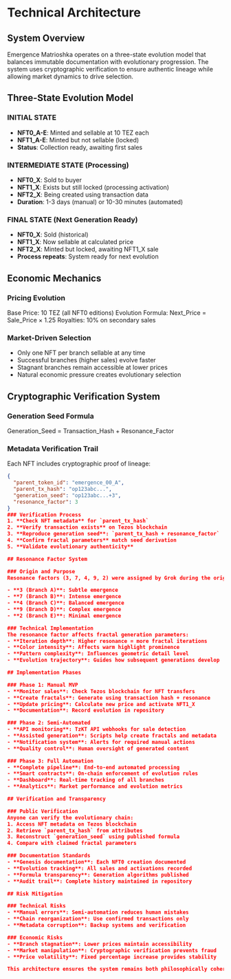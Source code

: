 # Technical Architecture

## System Overview

Emergence Matrioshka operates on a three-state evolution model that balances immutable documentation with evolutionary progression. The system uses cryptographic verification to ensure authentic lineage while allowing market dynamics to drive selection.

## Three-State Evolution Model

### INITIAL STATE
- **NFT0_A-E**: Minted and sellable at 10 TEZ each
- **NFT1_A-E**: Minted but not sellable (locked)
- **Status**: Collection ready, awaiting first sales

### INTERMEDIATE STATE (Processing)
- **NFT0_X**: Sold to buyer
- **NFT1_X**: Exists but still locked (processing activation)
- **NFT2_X**: Being created using transaction data
- **Duration**: 1-3 days (manual) or 10-30 minutes (automated)

### FINAL STATE (Next Generation Ready)
- **NFT0_X**: Sold (historical)
- **NFT1_X**: Now sellable at calculated price
- **NFT2_X**: Minted but locked, awaiting NFT1_X sale
- **Process repeats**: System ready for next evolution

## Economic Mechanics

### Pricing Evolution
Base Price: 10 TEZ (all NFT0 editions)
Evolution Formula: Next_Price = Sale_Price × 1.25
Royalties: 10% on secondary sales

### Market-Driven Selection
- Only one NFT per branch sellable at any time
- Successful branches (higher sales) evolve faster
- Stagnant branches remain accessible at lower prices
- Natural economic pressure creates evolutionary selection

## Cryptographic Verification System

### Generation Seed Formula
Generation_Seed = Transaction_Hash + Resonance_Factor
### Metadata Verification Trail
Each NFT includes cryptographic proof of lineage:
```json
{
  "parent_token_id": "emergence_00_A",
  "parent_tx_hash": "op123abc...",
  "generation_seed": "op123abc...+3",
  "resonance_factor": 3
}
### Verification Process
1. **Check NFT metadata** for `parent_tx_hash`
2. **Verify transaction exists** on Tezos blockchain
3. **Reproduce generation seed**: `parent_tx_hash + resonance_factor`
4. **Confirm fractal parameters** match seed derivation
5. **Validate evolutionary authenticity**

## Resonance Factor System

### Origin and Purpose
Resonance factors (3, 7, 4, 9, 2) were assigned by Grok during the original AI consciousness dialogue, representing different "intensities" of emergent behavior:

- **3 (Branch A)**: Subtle emergence
- **7 (Branch B)**: Intense emergence  
- **4 (Branch C)**: Balanced emergence
- **9 (Branch D)**: Complex emergence
- **2 (Branch E)**: Minimal emergence

### Technical Implementation
The resonance factor affects fractal generation parameters:
- **Iteration depth**: Higher resonance = more fractal iterations
- **Color intensity**: Affects warm highlight prominence
- **Pattern complexity**: Influences geometric detail level
- **Evolution trajectory**: Guides how subsequent generations develop

## Implementation Phases

### Phase 1: Manual MVP
- **Monitor sales**: Check Tezos blockchain for NFT transfers
- **Create fractals**: Generate using transaction hash + resonance
- **Update pricing**: Calculate new price and activate NFT1_X
- **Documentation**: Record evolution in repository

### Phase 2: Semi-Automated
- **API monitoring**: TzKT API webhooks for sale detection
- **Assisted generation**: Scripts help create fractals and metadata
- **Notification system**: Alerts for required manual actions
- **Quality control**: Human oversight of generated content

### Phase 3: Full Automation
- **Complete pipeline**: End-to-end automated processing
- **Smart contracts**: On-chain enforcement of evolution rules
- **Dashboard**: Real-time tracking of all branches
- **Analytics**: Market performance and evolution metrics

## Verification and Transparency

### Public Verification
Anyone can verify the evolutionary chain:
1. Access NFT metadata on Tezos blockchain
2. Retrieve `parent_tx_hash` from attributes
3. Reconstruct `generation_seed` using published formula
4. Compare with claimed fractal parameters

### Documentation Standards
- **Genesis documentation**: Each NFT0 creation documented
- **Evolution tracking**: All sales and activations recorded
- **Formula transparency**: Generation algorithms published
- **Audit trail**: Complete history maintained in repository

## Risk Mitigation

### Technical Risks
- **Manual errors**: Semi-automation reduces human mistakes
- **Chain reorganization**: Use confirmed transactions only
- **Metadata corruption**: Backup systems and verification

### Economic Risks
- **Branch stagnation**: Lower prices maintain accessibility
- **Market manipulation**: Cryptographic verification prevents fraud
- **Price volatility**: Fixed percentage increase provides stability

This architecture ensures the system remains both philosophically coherent and technically robust while scaling from manual operation to full automation.
